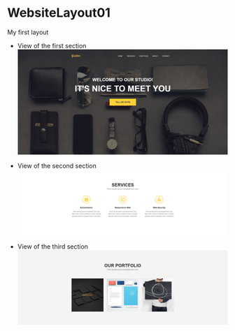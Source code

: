 # WebsiteLayout01

My first layout

* View of the first section
![alt text](screenshots/header.png)

* View of the second section
![alt text](screenshots/second_section.png)

* View of the third section
![alt text](screenshots/third_section.png)
